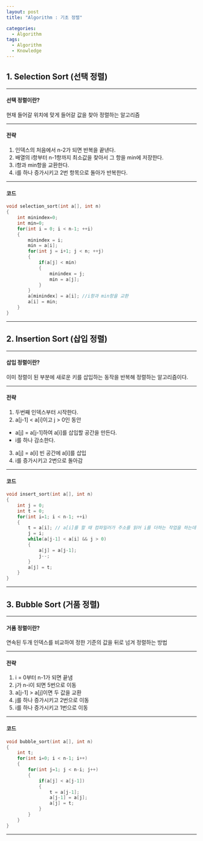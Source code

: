 ```yaml
---
layout: post
title: "Algorithm : 기초 정렬"

categories:
  - Algorithm
tags:
  - Algorithm
  - Knowledge
---
```


##  1. Selection Sort (선택 정렬)  
***  
#### 선택 정렬이란?  
  
현재 들어갈 위치에 맞게 들어갈 값을 찾아 정렬하는 알고리즘  

***  
  
#### 전략  
  
1. 인덱스의 처음에서 n-2가 되면 반복을 끝낸다.  
2. 배열의 i항부터 n-1항까지 최소값을 찾아서 그 항을 min에 저장한다.  
3. i항과 min항을 교환한다.  
4. i를 하나 증가시키고 2번 항목으로 돌아가 반복한다.  

***  
  
#### 코드  
  
``` c++
void selection_sort(int a[], int n)
{
	int minindex=0;
	int min=0;
	for(int i = 0; i < n-1; ++i)
	{
		minindex = i;
		min = a[i];
		for(int j = i+1; j < n; ++j)
		{
			if(a[j] < min)
			{
				minindex = j;
				min = a[j];
			}
		}
		a[minindex] = a[i]; //i항과 min항을 교환
		a[i] = min;
	}
}
```

***  
  
##  2. Insertion Sort (삽입 정렬)  
***  
#### 삽입 정렬이란?  
  
이미 정렬이 된 부분에 새로운 키를 삽입하는 동작을 반복해 정렬하는 알고리즘이다.  

***  
  
#### 전략  
  
1. 두번째 인덱스부터 시작한다.  
2. a[j-1] < a[i]이고 j > 0인 동안  
- a[j] = a[j-1]하여 a[i]를 삽입할 공간을 만든다.  
- i를 하나 감소한다.  
3. a[j] = a[i] 빈 공간에 a[i]를 삽입  
4. i를 증가시키고 2번으로 돌아감  

***  
  
#### 코드  
  
``` c++
void insert_sort(int a[], int n)
{
	int j = 0;
	int t = 0;
	for(int i=1; i < n-1; ++i)
	{
		t = a[i]; // a[i]를 할 때 컴파일러가 주소를 읽어 i를 더하는 작업을 하는데 변수에 할당하면 최적화를 할 수 있다.
		j = i;
		while(a[j-1] < a[i] && j > 0)
		{
			a[j] = a[j-1];
			j--;
		}
		a[j] = t; 
	}
}
```

***  
  
##  3. Bubble Sort (거품 정렬)  
***  
#### 거품 정렬이란?  
  
연속된 두개 인덱스를 비교하여 정한 기준의 값을 뒤로 넘겨 정렬하는 방법  

***  
  
#### 전략  
  
1. i = 0부터 n-1가 되면 끝냄  
2. j가 n-i이 되면 5번으로 이동  
3. a[j-1] > a[j]이면 두 값을 교환  
4. j를 하나 증가시키고 2번으로 이동  
5. i를 하나 증가시키고 1번으로 이동  

***  
  
#### 코드  
  
``` c++
void bubble_sort(int a[], int n)
{
	int t;
	for(int i=0; i < n-1; i++)
	{
		for(int j=1; j < n-i; j++)
		{
			if(a[j] < a[j-1])
			{
				t = a[j-1];
				a[j-1] = a[j];
				a[j] = t;
			}
		}
	}
}
```

***  
  
